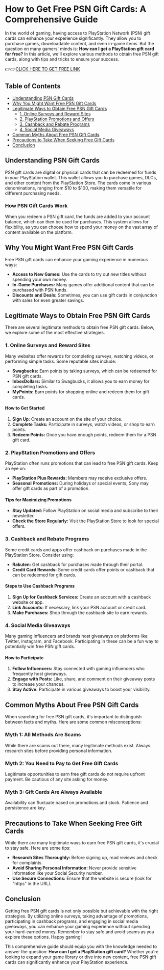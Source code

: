 # How to Get Free PSN Gift Cards: A Comprehensive Guide

In the world of gaming, having access to PlayStation Network (PSN) gift cards can enhance your experience significantly. They allow you to purchase games, downloadable content, and even in-game items. But the question on many gamers' minds is: **How can I get a PlayStation gift card for free?** In this article, we'll explore various methods to obtain free PSN gift cards, along with tips and tricks to ensure your success.

👉👉[CLICK HERE TO GET FREE LINK](https://todaylink.site/freegiftcard/)

## Table of Contents

- [Understanding PSN Gift Cards](#understanding-psn-gift-cards)
- [Why You Might Want Free PSN Gift Cards](#why-you-might-want-free-psn-gift-cards)
- [Legitimate Ways to Obtain Free PSN Gift Cards](#legitimate-ways-to-obtain-free-psn-gift-cards)
  - [1. Online Surveys and Reward Sites](#1-online-surveys-and-reward-sites)
  - [2. PlayStation Promotions and Offers](#2-playstation-promotions-and-offers)
  - [3. Cashback and Rebate Programs](#3-cashback-and-rebate-programs)
  - [4. Social Media Giveaways](#4-social-media-giveaways)
- [Common Myths About Free PSN Gift Cards](#common-myths-about-free-psn-gift-cards)
- [Precautions to Take When Seeking Free Gift Cards](#precautions-to-take-when-seeking-free-gift-cards)
- [Conclusion](#conclusion)

## Understanding PSN Gift Cards

PSN gift cards are digital or physical cards that can be redeemed for funds in your PlayStation wallet. This wallet allows you to purchase games, DLCs, and other content from the PlayStation Store. The cards come in various denominations, ranging from $10 to $100, making them versatile for different purchasing needs.

### How PSN Gift Cards Work

When you redeem a PSN gift card, the funds are added to your account balance, which can then be used for purchases. This system allows for flexibility, as you can choose how to spend your money on the vast array of content available on the platform.

## Why You Might Want Free PSN Gift Cards

Free PSN gift cards can enhance your gaming experience in numerous ways:

- **Access to New Games:** Use the cards to try out new titles without spending your own money.
- **In-Game Purchases:** Many games offer additional content that can be purchased with PSN funds.
- **Discounts and Deals:** Sometimes, you can use gift cards in conjunction with sales for even greater savings.

## Legitimate Ways to Obtain Free PSN Gift Cards

There are several legitimate methods to obtain free PSN gift cards. Below, we explore some of the most effective strategies.

### 1. Online Surveys and Reward Sites

Many websites offer rewards for completing surveys, watching videos, or performing simple tasks. Some reputable sites include:

- **Swagbucks:** Earn points by taking surveys, which can be redeemed for PSN gift cards.
- **InboxDollars:** Similar to Swagbucks, it allows you to earn money for completing tasks.
- **MyPoints:** Earn points for shopping online and redeem them for gift cards.

#### How to Get Started

1. **Sign Up:** Create an account on the site of your choice.
2. **Complete Tasks:** Participate in surveys, watch videos, or shop to earn points.
3. **Redeem Points:** Once you have enough points, redeem them for a PSN gift card.

### 2. PlayStation Promotions and Offers

PlayStation often runs promotions that can lead to free PSN gift cards. Keep an eye on:

- **PlayStation Plus Rewards:** Members may receive exclusive offers.
- **Seasonal Promotions:** During holidays or special events, Sony may offer gift cards as part of a promotion.

#### Tips for Maximizing Promotions

- **Stay Updated:** Follow PlayStation on social media and subscribe to their newsletter.
- **Check the Store Regularly:** Visit the PlayStation Store to look for special offers.

### 3. Cashback and Rebate Programs

Some credit cards and apps offer cashback on purchases made in the PlayStation Store. Consider using:

- **Rakuten:** Get cashback for purchases made through their portal.
- **Credit Card Rewards:** Some credit cards offer points or cashback that can be redeemed for gift cards.

#### Steps to Use Cashback Programs

1. **Sign Up for Cashback Services:** Create an account with a cashback website or app.
2. **Link Accounts:** If necessary, link your PSN account or credit card.
3. **Make Purchases:** Shop through the cashback site to earn rewards.

### 4. Social Media Giveaways

Many gaming influencers and brands host giveaways on platforms like Twitter, Instagram, and Facebook. Participating in these can be a fun way to potentially win free PSN gift cards.

#### How to Participate

1. **Follow Influencers:** Stay connected with gaming influencers who frequently host giveaways.
2. **Engage with Posts:** Like, share, and comment on their giveaway posts to increase your chances.
3. **Stay Active:** Participate in various giveaways to boost your visibility.

## Common Myths About Free PSN Gift Cards

When searching for free PSN gift cards, it's important to distinguish between facts and myths. Here are some common misconceptions:

### Myth 1: All Methods Are Scams

While there are scams out there, many legitimate methods exist. Always research sites before providing personal information.

### Myth 2: You Need to Pay to Get Free Gift Cards

Legitimate opportunities to earn free gift cards do not require upfront payment. Be cautious of any site asking for money.

### Myth 3: Gift Cards Are Always Available

Availability can fluctuate based on promotions and stock. Patience and persistence are key.

## Precautions to Take When Seeking Free Gift Cards

While there are many legitimate ways to earn free PSN gift cards, it's crucial to stay safe. Here are some tips:

- **Research Sites Thoroughly:** Before signing up, read reviews and check for complaints.
- **Avoid Sharing Personal Information:** Never provide sensitive information like your Social Security number.
- **Use Secure Connections:** Ensure that the website is secure (look for "https" in the URL).

## Conclusion

Getting free PSN gift cards is not only possible but achievable with the right strategies. By utilizing online surveys, taking advantage of promotions, participating in cashback programs, and engaging in social media giveaways, you can enhance your gaming experience without spending your hard-earned money. Remember to stay safe and avoid scams as you explore these options. Happy gaming!

This comprehensive guide should equip you with the knowledge needed to answer the question: **How can I get a PlayStation gift card?** Whether you're looking to expand your game library or dive into new content, free PSN gift cards can significantly enhance your PlayStation experience.
